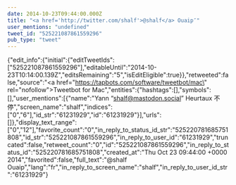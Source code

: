 ```yaml
---
date: 2014-10-23T09:44:00.000Z
title: "<a href='http://twitter.com/shalf'>@shalf</a> Ouaip″"
user_mentions: "undefined"
tweet_id: "525221087861559296"
pub_type: "tweet"
---
```

{"edit_info":{"initial":{"editTweetIds":["525221087861559296"],"editableUntil":"2014-10-23T10:14:00.139Z","editsRemaining":"5","isEditEligible":true}},"retweeted":false,"source":"<a href=\"https://tapbots.com/software/tweetbot/mac\" rel=\"nofollow\">Tweetbot for Mac</a>","entities":{"hashtags":[],"symbols":[],"user_mentions":[{"name":"Yann “shalf@mastodon.social” Heurtaux 不停","screen_name":"shalf","indices":["0","6"],"id_str":"61231929","id":"61231929"}],"urls":[]},"display_text_range":["0","12"],"favorite_count":"0","in_reply_to_status_id_str":"525220781685751808","id_str":"525221087861559296","in_reply_to_user_id":"61231929","truncated":false,"retweet_count":"0","id":"525221087861559296","in_reply_to_status_id":"525220781685751808","created_at":"Thu Oct 23 09:44:00 +0000 2014","favorited":false,"full_text":"@shalf Ouaip","lang":"fr","in_reply_to_screen_name":"shalf","in_reply_to_user_id_str":"61231929"}
